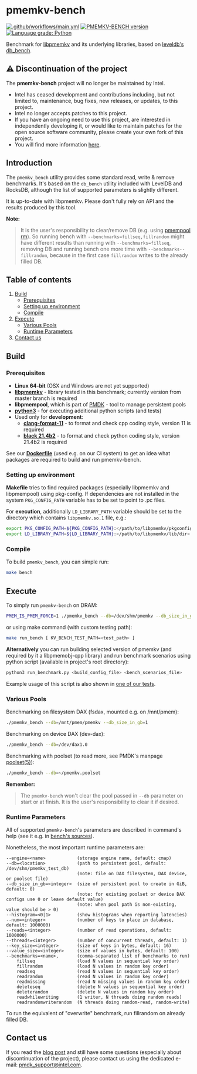 # pmemkv-bench

[![.github/workflows/main.yml](https://github.com/pmem/pmemkv-bench/actions/workflows/main.yml/badge.svg)](https://github.com/pmem/pmemkv-bench/actions/workflows/main.yml)
[![PMEMKV-BENCH version](https://img.shields.io/github/tag/pmem/pmemkv-bench.svg)](https://github.com/pmem/pmemkv-bench/releases/latest)
[![Language grade: Python](https://img.shields.io/lgtm/grade/python/g/pmem/pmemkv-bench.svg?logo=lgtm&logoWidth=18)](https://lgtm.com/projects/g/pmem/pmemkv-bench/context:python)

Benchmark for [libpmemkv](https://github.com/pmem/pmemkv/) and its underlying libraries,
based on [leveldb's db_bench](https://github.com/google/leveldb).

## ⚠️ Discontinuation of the project
The **pmemkv-bench** project will no longer be maintained by Intel.
- Intel has ceased development and contributions including, but not limited to, maintenance, bug fixes, new releases,
or updates, to this project.
- Intel no longer accepts patches to this project.
- If you have an ongoing need to use this project, are interested in independently developing it, or would like to
maintain patches for the open source software community, please create your own fork of this project.
- You will find more information [here](https://pmem.io/blog/2022/11/update-on-pmdk-and-our-long-term-support-strategy/).

## Introduction

The `pmemkv_bench` utility provides some standard read, write & remove benchmarks. It's
based on the `db_bench` utility included with LevelDB and RocksDB, although the
list of supported parameters is slightly different.

It is up-to-date with libpmemkv.
Please don't fully rely on API and the results produced by this tool.

**Note:**
>It is the user's responsibility to clear/remove DB (e.g. using [pmempool rm](https://pmem.io/pmdk/manpages/linux/v1.10/pmempool/pmempool-rm.1.html)).
>So running bench with `--benchmarks=fillseq,fillrandom` might have different results than running with `--benchmarks=fillseq`, removing DB and running
>bench one more time with `--benchmarks--fillrandom`, because in the first case `fillrandom` writes to the already filled DB.

## Table of contents

1. [Build](#build)
    - [Prerequisites](#prerequisites)
    - [Setting up environment](#setting-up-environment)
    - [Compile](#compile)
2. [Execute](#execute)
    - [Various Pools](#various-pools)
    - [Runtime Parameters](#runtime-parameters)
3. [Contact us](#contact-us)

## Build

### Prerequisites

* **Linux 64-bit** (OSX and Windows are not yet supported)
* [**libpmemkv**](https://github.com/pmem/pmemkv) - library tested in this benchmark;
    currently version from master branch is required
* **libpmempool**, which is part of [PMDK](https://github.com/pmem/pmdk) - tool to manage persistent pools
* [**python3**](https://www.python.org/download/releases/3.0/) - for executing additional python scripts (and tests)
* Used only for **development**:
	* [**clang-format-11**](https://clang.llvm.org/docs/ClangFormat.html) -
        to format and check cpp coding style, version 11 is required
	* [**black 21.4b2**](https://github.com/psf/black) -
        to format and check python coding style, version 21.4b2 is required

See our **[Dockerfile](./Dockerfile)** (used e.g. on our CI system) to get an idea what packages
are required to build and run pmemkv-bench.

### Setting up environment

**Makefile** tries to find required packages (especially libpmemkv and libpmempool)
using pkg-config. If dependencies are not installed in the system
`PKG_CONFIG_PATH` variable has to be set to point to .pc files.

For **execution**, additionally `LD_LIBRARY_PATH` variable should be set
to the directory which contains `libpmemkv.so.1` file, e.g.:

```sh
export PKG_CONFIG_PATH=${PKG_CONFIG_PATH}:</path/to/libpmemkv/pkgconfig/dir>
export LD_LIBRARY_PATH=${LD_LIBRARY_PATH}:</path/to/libpmemkv/lib/dir>
```

### Compile
To build `pmemkv_bench`, you can simple run:

```sh
make bench
```

## Execute

To simply run `pmemkv-bench` on DRAM:

```sh
PMEM_IS_PMEM_FORCE=1 ./pmemkv_bench --db=/dev/shm/pmemkv --db_size_in_gb=1
```

or using make command (with custom testing path):

```sh
make run_bench [ KV_BENCH_TEST_PATH=<test_path> ]
```

**Alternatively** you can run building selected version of pmemkv
(and required by it a libpmemobj-cpp library) and run benchmark scenarios
using python script (available in project's root directory):

```sh
python3 run_benchmark.py <build_config_file> <bench_scenarios_file>
```

Example usage of this script is also shown in [one of our tests](./tests/test.py).

### Various Pools

Benchmarking on filesystem DAX (fsdax, mounted e.g. on /mnt/pmem):

```sh
./pmemkv_bench --db=/mnt/pmem/pmemkv --db_size_in_gb=1
```

Benchmarking on device DAX (dev-dax):

```sh
./pmemkv_bench --db=/dev/dax1.0
```

Benchmarking with poolset (to read more, see PMDK's manpage
[poolset(5)](https://pmem.io/pmdk/manpages/linux/master/poolset/poolset.5)):

```sh
./pmemkv_bench --db=~/pmemkv.poolset
```

**Remember:**
>The `pmemkv-bench` won't clear the pool passed in `--db` parameter on start or at finish. It is the user's responsibility to clear it if desired.

### Runtime Parameters

All of supported `pmemkv-bench`'s parameters are described in command's help
(see it e.g. in [bench's sources](./bench/db_bench.cc#L36)).

Nonetheless, the most important runtime parameters are:

```
--engine=<name>            (storage engine name, default: cmap)
--db=<location>            (path to persistent pool, default: /dev/shm/pmemkv_test_db)
                           (note: file on DAX filesystem, DAX device, or poolset file)
--db_size_in_gb=<integer>  (size of persistent pool to create in GiB, default: 0)
                           (note: for existing poolset or device DAX configs use 0 or leave default value)
                           (note: when pool path is non-existing, value should be > 0)
--histogram=<0|1>          (show histograms when reporting latencies)
--num=<integer>            (number of keys to place in database, default: 1000000)
--reads=<integer>          (number of read operations, default: 1000000)
--threads=<integer>        (number of concurrent threads, default: 1)
--key_size=<integer>       (size of keys in bytes, default: 16)
--value_size=<integer>     (size of values in bytes, default: 100)
--benchmarks=<name>,       (comma-separated list of benchmarks to run)
    fillseq                (load N values in sequential key order)
    fillrandom             (load N values in random key order)
    readseq                (read N values in sequential key order)
    readrandom             (read N values in random key order)
    readmissing            (read N missing values in random key order)
    deleteseq              (delete N values in sequential key order)
    deleterandom           (delete N values in random key order)
    readwhilewriting       (1 writer, N threads doing random reads)
    readrandomwriterandom  (N threads doing random-read, random-write)
```

To run the equivalent of "overwrite" benchmark, run fillrandom on already filled DB.

## Contact us

If you read the [blog post](https://pmem.io/blog/2022/11/update-on-pmdk-and-our-long-term-support-strategy/) and still have some questions (especially about discontinuation of the project), please contact us using the dedicated e-mail: pmdk_support@intel.com.

